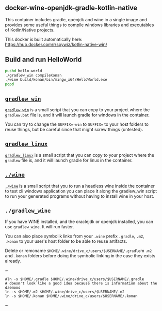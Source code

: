 ## docker-wine-openjdk-gradle-kotlin-native

This container includes gradle, openjdk and wine in a single image and provides some useful things
to compile windows libraries and executables of Kotlin/Native projects.

This docker is built automatically here: <https://hub.docker.com/r/soywiz/kotlin-native-win/>

## Build and run HelloWorld

```bash
pushd hello-world
./gradlew_win compileKonan
./wine build/konan/bin/mingw_x64/HelloWorld.exe
popd
```

## [`gradlew_win`](https://github.com/soywiz/docker-wine-openjdk-gradle-kotlin-native/blob/master/gradlew_win)

[`gradlew_win`](https://github.com/soywiz/docker-wine-openjdk-gradle-kotlin-native/blob/master/gradlew_win) 
is a small script that you can copy to your project where the `gradlew.bat` file is, and it will launch
gradle for windows in the container.

You can try to change the `SUFFIX=-win` to `SUFFIX=` to your host folders to reuse things,
but be careful since that might screw things (untested).

## [`gradlew_linux`](https://github.com/soywiz/docker-wine-openjdk-gradle-kotlin-native/blob/master/gradlew_linux)

[`gradlew_linux`](https://github.com/soywiz/docker-wine-openjdk-gradle-kotlin-native/blob/master/gradlew_linux) 
is a small script that you can copy to your project where the `gradlew` file is, and it will launch
gradle for linux in the container.

## [`./wine`](https://github.com/soywiz/docker-wine-openjdk-gradle-kotlin-native/blob/master/wine)

[`./wine`](https://github.com/soywiz/docker-wine-openjdk-gradle-kotlin-native/blob/master/wine) 
is a small script that you to run a headless wine inside the container to test cli windows application
you can place it along the gradlew_win script to run your generated programs without having to install
wine in your host.

## `./gradlew_wine`

If you have WINE installed, and the oraclejdk or openjdk installed, you can use `gradlew_wine`. It will run faster.

You can also place symbolik links from your `.wine` prefix `.gradle`, `.m2`, `.konan` to your user's host folder
to be able to reuse artifacts.

Delete or remoname `$HOME/.wine/drive_c/users/$USERNAME/.gradle`m `.m2` and `.konan` folders before doing
the symbolic linking in the case they exists already.

~
```
#ln -s $HOME/.gradle $HOME/.wine/drive_c/users/$USERNAME/.gradle # doesn't look like a good idea because there is information about the daemons
ln -s $HOME/.m2 $HOME/.wine/drive_c/users/$USERNAME/.m2
ln -s $HOME/.konan $HOME/.wine/drive_c/users/$USERNAME/.konan
```
~

